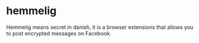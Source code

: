 hemmelig
========

Hemmelig means secret in danish, it is a browser extensions that allows you to post encrypted messages on Facebook.


